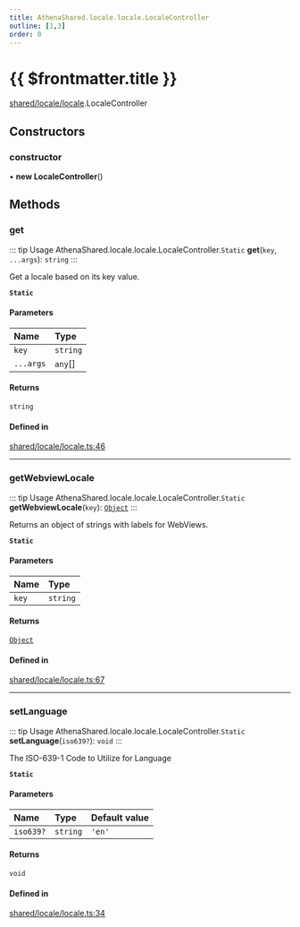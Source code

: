 ```yaml
---
title: AthenaShared.locale.locale.LocaleController
outline: [1,3]
order: 0
---
```


# {{ $frontmatter.title }}


[shared/locale/locale](../modules/shared_locale_locale.md).LocaleController

## Constructors

### constructor

• **new LocaleController**()

## Methods

### get

::: tip Usage
AthenaShared.locale.locale.LocaleController.`Static` **get**(`key`, `...args`): `string`
:::

Get a locale based on its key value.

**`Static`**

#### Parameters

| Name | Type |
| :------ | :------ |
| `key` | `string` |
| `...args` | `any`[] |

#### Returns

`string`

#### Defined in

[shared/locale/locale.ts:46](https://github.com/Stuyk/altv-athena/blob/6c506bf/src/core/shared/locale/locale.ts#L46)

___

### getWebviewLocale

::: tip Usage
AthenaShared.locale.locale.LocaleController.`Static` **getWebviewLocale**(`key`): [`Object`](../modules/server_systems_plugins_Internal.md#Object)
:::

Returns an object of strings with labels for WebViews.

**`Static`**

#### Parameters

| Name | Type |
| :------ | :------ |
| `key` | `string` |

#### Returns

[`Object`](../modules/server_systems_plugins_Internal.md#Object)

#### Defined in

[shared/locale/locale.ts:67](https://github.com/Stuyk/altv-athena/blob/6c506bf/src/core/shared/locale/locale.ts#L67)

___

### setLanguage

::: tip Usage
AthenaShared.locale.locale.LocaleController.`Static` **setLanguage**(`iso639?`): `void`
:::

The ISO-639-1 Code to Utilize for Language

**`Static`**

#### Parameters

| Name | Type | Default value |
| :------ | :------ | :------ |
| `iso639?` | `string` | `'en'` |

#### Returns

`void`

#### Defined in

[shared/locale/locale.ts:34](https://github.com/Stuyk/altv-athena/blob/6c506bf/src/core/shared/locale/locale.ts#L34)
